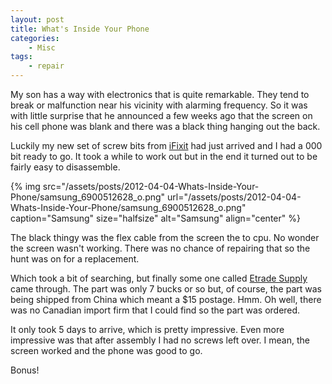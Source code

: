 ```yaml
---
layout: post
title: What's Inside Your Phone
categories:
    - Misc
tags:
    - repair
---
```


My son has a way with electronics that is quite remarkable. They tend to break or malfunction near his vicinity with alarming frequency. So it was with little surprise that he announced a few weeks ago that the screen on his cell phone was blank and there was a black thing hanging out the back.

Luckily my new set of screw bits from [iFixit](http://www.ifixit.com/) had just arrived and I had a 000 bit ready to go. It took a while to work out but in the end it turned out to be fairly easy to disassemble.

{% img src="/assets/posts/2012-04-04-Whats-Inside-Your-Phone/samsung_6900512628_o.png" url="/assets/posts/2012-04-04-Whats-Inside-Your-Phone/samsung_6900512628_o.png" caption="Samsung" size="halfsize" alt="Samsung" align="center" %}

The black thingy was the flex cable from the screen the to cpu. No wonder the screen wasn't working. There was no chance of repairing that so the hunt was on for a replacement.

Which took a bit of searching, but finally some one called [Etrade Supply](http://www.etradesupply.com) came through. The part was only 7 bucks or so but, of course, the part was being shipped from China which meant a $15 postage. Hmm. Oh well, there was no Canadian import firm that I could find so the part was ordered.

It only took 5 days to arrive, which is pretty impressive. Even more impressive was that after assembly I had no screws left over. I mean, the screen worked and the phone was good to go.

Bonus!